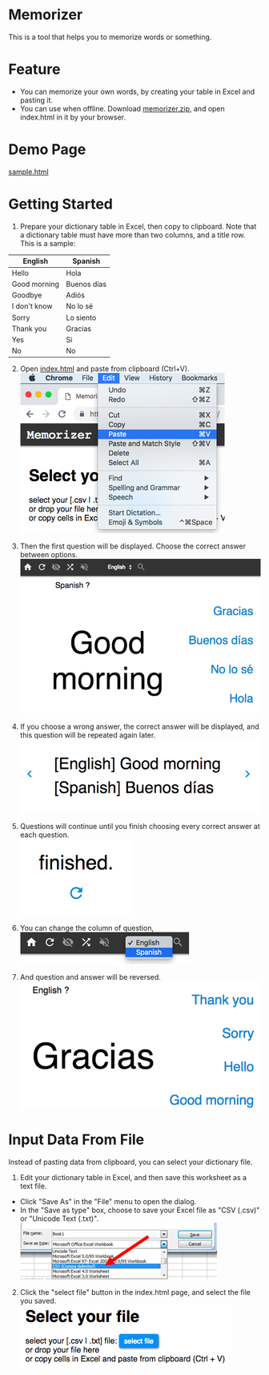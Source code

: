# Memorizer
This is a tool that helps you to memorize words or something.

# Feature

* You can memorize your own words, by creating your table in Excel and pasting it.
* You can use when offline. Download <a href="memorizer.zip" download="memorizer.zip">memorizer.zip</a>, and open index.html in it by your browser.

# Demo Page

<a target="_blank" href="https://mochihashi.github.io/memorizer/sample.html">sample.html</a>

# Getting Started

1. Prepare your dictionary table in Excel, then copy to clipboard. Note that a dictionary table must have more than two columns, and a title row. This is a sample:

| English | Spanish |
| ---- | ---- |
| Hello | Hola |
| Good morning | Buenos días |
| Goodbye | Adiós |
| I don't know | No lo sé |
| Sorry | Lo siento |
| Thank you | Gracias |
| Yes | Si |
| No | No |

2. Open <a target="_blank" href="https://mochihashi.github.io/memorizer/">index.html</a> and paste from clipboard (Ctrl+V).<br/>
	<kbd><img src="https://raw.githubusercontent.com/mochihashi/memorizer/master/images/paste.png"></kbd>

3. Then the first question will be displayed. Choose the correct answer between options.<br/>
	<kbd><img src="https://raw.githubusercontent.com/mochihashi/memorizer/master/images/question.png"></kbd>

4. If you choose a wrong answer, the correct answer will be displayed, and this question will be repeated again later.<br/>
	<kbd><img src="https://raw.githubusercontent.com/mochihashi/memorizer/master/images/answer.png"></kbd>

5. Questions will continue until you finish choosing every correct answer at each question.<br/>
	<kbd><img src="https://raw.githubusercontent.com/mochihashi/memorizer/master/images/finished.png"></kbd>

6. You can change the column of question,<br/>
	<kbd><img src="https://raw.githubusercontent.com/mochihashi/memorizer/master/images/change-column.png"></kbd>

7. And question and answer will be reversed.<br/>
	<kbd><img src="https://raw.githubusercontent.com/mochihashi/memorizer/master/images/question2.png"></kbd>

# Input Data From File

Instead of pasting data from clipboard, you can select your dictionary file.

1. Edit your dictionary table in Excel, and then save this worksheet as a text file.
  * Click "Save As" in the "File" menu to open the dialog.
  * In the "Save as type" box, choose to save your Excel file as "CSV (.csv)" or "Unicode Text (.txt)".<br/>
	<kbd><img src="https://raw.githubusercontent.com/mochihashi/memorizer/master/images/save-as-csv.png"></kbd>

2. Click the "select file" button in the index.html page, and select the file you saved.<br/>
	<kbd><img src="https://raw.githubusercontent.com/mochihashi/memorizer/master/images/select-file.png"></kbd>
